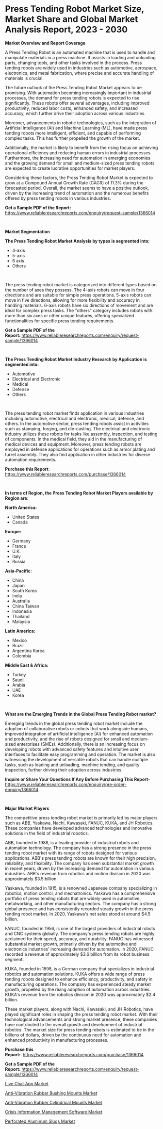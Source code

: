 <p><h1>Press Tending Robot Market Size, Market Share and Global Market Analysis Report, 2023 - 2030</h1></p><p><strong>Market Overview and Report Coverage</strong></p>
<p><p>A Press Tending Robot is an automated machine that is used to handle and manipulate materials in a press machine. It assists in loading and unloading parts, changing tools, and other tasks involved in the process. Press tending robots are widely used in industries such as automotive, aerospace, electronics, and metal fabrication, where precise and accurate handling of materials is crucial.</p><p>The future outlook of the Press Tending Robot Market appears to be promising. With automation becoming increasingly important in industrial processes, the demand for press tending robots is expected to rise significantly. These robots offer several advantages, including improved productivity, reduced labor costs, enhanced safety, and increased accuracy, which further drive their adoption across various industries.</p><p>Moreover, advancements in robotic technologies, such as the integration of Artificial Intelligence (AI) and Machine Learning (ML), have made press tending robots more intelligent, efficient, and capable of performing complex tasks. This has further propelled the growth of the market.</p><p>Additionally, the market is likely to benefit from the rising focus on achieving operational efficiency and reducing human errors in industrial processes. Furthermore, the increasing need for automation in emerging economies and the growing demand for small and medium-sized press tending robots are expected to create lucrative opportunities for market players.</p><p>Considering these factors, the Press Tending Robot Market is expected to grow at a Compound Annual Growth Rate (CAGR) of 11.3% during the forecasted period. Overall, the market seems to have a positive outlook, driven by the increasing trend of automation and the numerous benefits offered by press tending robots in various industries.</p></p>
<p><strong>Get a Sample PDF of the Report:</strong> <a href="https://www.reliableresearchreports.com/enquiry/request-sample/1366014">https://www.reliableresearchreports.com/enquiry/request-sample/1366014</a></p>
<p>&nbsp;</p>
<p><strong>Market Segmentation</strong></p>
<p><strong>The Press Tending Robot Market Analysis by types is segmented into:</strong></p>
<p><ul><li>4-axis</li><li>5-axis</li><li>6 axis</li><li>Others</li></ul></p>
<p>&nbsp;</p>
<p><p>The press tending robot market is categorized into different types based on the number of axes they possess. The 4-axis robots can move in four directions and are suitable for simple press operations. 5-axis robots can move in five directions, allowing for more flexibility and accuracy in handling materials. 6-axis robots have six directions of movement and are ideal for complex press tasks. The "others" category includes robots with more than six axes or other unique features, offering specialized functionalities for specific press tending requirements.</p></p>
<p><strong>Get a Sample PDF of the Report:</strong>&nbsp;<a href="https://www.reliableresearchreports.com/enquiry/request-sample/1366014">https://www.reliableresearchreports.com/enquiry/request-sample/1366014</a></p>
<p>&nbsp;</p>
<p><strong>The Press Tending Robot Market Industry Research by Application is segmented into:</strong></p>
<p><ul><li>Automotive</li><li>Electrical and Electronic</li><li>Medical</li><li>Defense</li><li>Others</li></ul></p>
<p>&nbsp;</p>
<p><p>The press tending robot market finds application in various industries including automotive, electrical and electronic, medical, defense, and others. In the automotive sector, press tending robots assist in activities such as stamping, forging, and die-casting. The electrical and electronic industry utilizes these robots for tasks like assembly, inspection, and testing of components. In the medical field, they aid in the manufacturing of medical devices and equipment. Moreover, press tending robots are employed in defense applications for operations such as armor plating and turret assembly. They also find application in other industries for diverse automation requirements.</p></p>
<p><strong>Purchase this Report:</strong>&nbsp; <a href="https://www.reliableresearchreports.com/purchase/1366014">https://www.reliableresearchreports.com/purchase/1366014</a></p>
<p>&nbsp;</p>
<p><strong>In terms of Region, the Press Tending Robot Market Players available by Region are:</strong></p>
<p>
    <p> <strong> North America: </strong>
        <ul>
            <li>United States</li>
            <li>Canada</li>
        </ul>
        </p> 
    <p> <strong> Europe: </strong>
        <ul>
            <li>Germany</li>
            <li>France</li>
            <li>U.K.</li>
            <li>Italy</li>
            <li>Russia</li>
        </ul>
        </p> 
    <p> <strong> Asia-Pacific: </strong>
        <ul>
            <li>China</li>
            <li>Japan</li>
            <li>South Korea</li>
            <li>India</li>
            <li>Australia</li>
            <li>China Taiwan</li>
            <li>Indonesia</li>
            <li>Thailand</li>
            <li>Malaysia</li>
        </ul>
        </p> 
    <p> <strong> Latin America: </strong>
        <ul>
            <li>Mexico</li>
            <li>Brazil</li>
            <li>Argentina Korea</li>
            <li>Colombia</li>
        </ul>
        </p> 
    <p> <strong> Middle East & Africa: </strong>
        <ul>
            <li>Turkey</li>
            <li>Saudi</li>
            <li>Arabia</li>
            <li>UAE</li>
            <li>Korea</li>
        </ul>
    </p>
    </p>
<p>&nbsp;</p>
<p><strong>What are the Emerging Trends in the Global Press Tending Robot market?</strong></p>
<p><p>Emerging trends in the global press tending robot market include the adoption of collaborative robots or cobots that work alongside humans, improved integration of artificial intelligence (AI) for enhanced automation and productivity, and the rise of robots designed for small and medium-sized enterprises (SMEs). Additionally, there is an increasing focus on developing robots with advanced safety features and intuitive user interfaces to facilitate easy programming and operation. The market is also witnessing the development of versatile robots that can handle multiple tasks, such as loading and unloading, machine tending, and quality inspection, further driving their adoption across industries.</p></p>
<p><strong>Inquire or Share Your Questions If Any Before Purchasing This Report</strong>- <a href="https://www.reliableresearchreports.com/enquiry/pre-order-enquiry/1366014">https://www.reliableresearchreports.com/enquiry/pre-order-enquiry/1366014</a></p>
<p>&nbsp;</p>
<p><strong>Major Market Players</strong></p>
<p><p>The competitive press tending robot market is primarily led by major players such as ABB, Yaskawa, Nachi, Kawasaki, FANUC, KUKA, and JH Robotics. These companies have developed advanced technologies and innovative solutions in the field of industrial robotics.</p><p>ABB, founded in 1988, is a leading provider of industrial robots and automation technology. The company has a strong presence in the press tending robot market with its range of robots designed for various applications. ABB's press tending robots are known for their high precision, reliability, and flexibility. The company has seen substantial market growth in recent years, driven by the increasing demand for automation in various industries. ABB's revenue from robotics and motion division in 2020 was approximately $3.5 billion.</p><p>Yaskawa, founded in 1915, is a renowned Japanese company specializing in robotics, motion control, and mechatronics. Yaskawa has a comprehensive portfolio of press tending robots that are widely used in automotive, metalworking, and other manufacturing sectors. The company has a strong global presence and has consistently recorded steady growth in the press tending robot market. In 2020, Yaskawa's net sales stood at around $4.5 billion.</p><p>FANUC, founded in 1956, is one of the largest providers of industrial robots and CNC systems globally. The company's press tending robots are highly acclaimed for their speed, accuracy, and durability. FANUC has witnessed substantial market growth, primarily driven by the automotive and electronics industries' increasing demand for automation. In 2020, FANUC recorded a revenue of approximately $3.6 billion from its robot business segment.</p><p>KUKA, founded in 1898, is a German company that specializes in industrial robotics and automation solutions. KUKA offers a wide range of press tending robots designed to enhance efficiency, productivity, and safety in manufacturing operations. The company has experienced steady market growth, propelled by the rising adoption of automation across industries. KUKA's revenue from the robotics division in 2020 was approximately $2.4 billion.</p><p>These market players, along with Nachi, Kawasaki, and JH Robotics, have played significant roles in shaping the press tending robot market. With their technological advancements and strong market presence, these companies have contributed to the overall growth and development of industrial robotics. The market size for press tending robots is estimated to be in the billions of dollars, driven by the continuous need for automation and enhanced productivity in manufacturing processes.</p></p>
<p><strong>Purchase this Report:</strong>&nbsp;&nbsp;<a href="https://www.reliableresearchreports.com/purchase/1366014">https://www.reliableresearchreports.com/purchase/1366014</a></p>
<p></p>
<p><strong>Get a Sample PDF of the Report:</strong>&nbsp;<a href="https://www.reliableresearchreports.com/enquiry/request-sample/1366014">https://www.reliableresearchreports.com/enquiry/request-sample/1366014</a></p>
<p><p><a href="https://medium.com/@ishankishanrp23/live-chat-app-market-size-cagr-trends-2024-2030-3f469c5d42ad">Live Chat App Market</a></p><p><a href="https://www.linkedin.com/pulse/anti-vibration-rubber-bushing-mounts-market-research-o0e4c/">Anti-Vibration Rubber Bushing Mounts Market</a></p><p><a href="https://www.linkedin.com/pulse/anti-vibration-rubber-cylindrical-mounts-market-share-wvdic/">Anti-Vibration Rubber Cylindrical Mounts Market</a></p><p><a href="https://medium.com/@nayanmongiarp23/crisis-information-management-software-market-size-cagr-trends-2024-2030-476829a25da1">Crisis Information Management Software Market</a></p><p><a href="https://www.linkedin.com/pulse/perforated-aluminum-slugs-market-size-share-amp-trends-towac/">Perforated Aluminum Slugs Market</a></p></p>